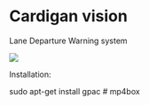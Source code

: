 Cardigan vision
====================

Lane Departure Warning system

<img src="http://getcardigan.com/assets/img/demo.png" />



Installation:

  sudo apt-get install gpac   # mp4box
